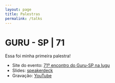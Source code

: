 ```yaml
---
layout: page
title: Palestras
permalink: /talks
---
```


# GURU - SP | 71

Essa foi minha primeira palestra!

- Site do evento: [71º encontro do Guru-SP na Iugu](https://www.gurusp.org/encontros/71-encontro-do-guru-sp-na-iugu)
- Slides: [speakerdeck](https://speakerdeck.com/haga/domando-o-monolito-rails-como-plus-300-engenheiros-entregam-juntos)
- Gravação: [YouTube](https://www.youtube.com/watch?v=AREZ8MfABpY&t=8581s)
